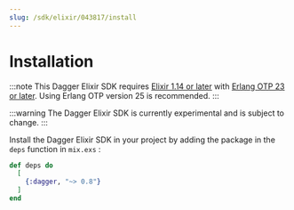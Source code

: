 ```yaml
---
slug: /sdk/elixir/043817/install
---
```


# Installation

:::note
This Dagger Elixir SDK requires [Elixir 1.14 or later](https://elixir-lang.org/install.html) with [Erlang OTP 23 or later](https://www.erlang.org/downloads). Using Erlang OTP version 25 is recommended.
:::

:::warning
The Dagger Elixir SDK is currently experimental and is subject to change.
:::

Install the Dagger Elixir SDK in your project by adding the package in the `deps` function in `mix.exs` :

```elixir
def deps do
  [
    {:dagger, "~> 0.8"}
  ]
end
```
